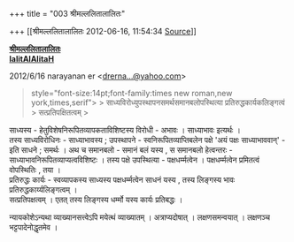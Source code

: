 +++
title = "003 श्रीमल्ललितालालितः"

+++
[[श्रीमल्ललितालालितः	2012-06-16, 11:54:34 [Source](https://groups.google.com/g/bvparishat/c/Yj0Pm30IyWA)]]



  

**[श्रीमल्ललितालालितः](http://www.lalitaalaalitah.com/)  
[lalitAlAlitaH](http://dooid.com/lalitaalaalitah)**

  
  
  

2012/6/16 narayanan er \<[drerna...@yahoo.com]()\>  

>  style="font-size:14pt;font-family:times new roman,new york,times,serif"> >
> साध्यविरोध्युपस्थापनसमर्थसमानबलोपस्थित्या प्रतिरुद्धकार्यकलिङ्गत्वं > सत्प्रतिपक्षितत्वम् >
> 

  
साध्यस्य - हेतुविशेषनिरूपितव्यापकताविशिष्टस्य विरोधी - अभावः । साध्याभावः इत्यर्थः ।  
तस्य साध्यविरोधिनः - साध्याभावस्य ; उपस्थापने - स्वनिरूपितव्याप्तिबलेन पक्षे 'अयं पक्षः साध्याभाववान्' - इति साधने ; समर्थः । अथ च समानबलो - समानं बलं यस्य , स समानबलो हेत्वन्तरः - साध्याभावनिरूपितव्याप्यत्वविशिष्टः । तस्य पक्षे उपस्थित्या - पक्षधर्म्मत्वेन । पक्षधर्म्मत्वेन प्रमितत्वं वोपस्थितिः , तया ।  
प्रतिरुद्धः कार्यः - स्वव्यापकस्य साध्यस्य पक्षधर्म्मत्वेन साधनं यस्य , तस्य लिङ्गस्य भावः प्रतिरुद्धकार्य्यलिङ्गत्वम् ।  
सत्प्रतिपक्षत्वम् । एतत् तस्य लिङ्गस्य धर्म्मो यस्य कार्यः प्रतिबद्धः ।  
  
न्यायकोशेऽन्यथा व्याख्यानसत्त्वेऽपि मयेत्थं व्याख्यातम् । अत्राप्यदोषात् । लक्षणसमन्वयात् । लक्षणञ्च भट्टपादेनोद्धृतमेव ।  

  

